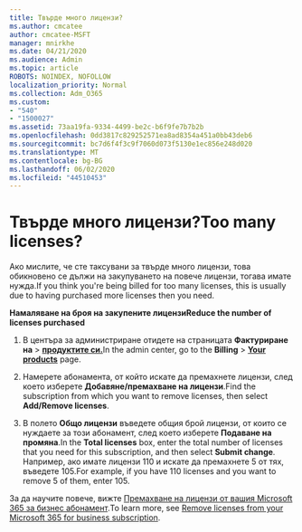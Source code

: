 ```yaml
---
title: Твърде много лицензи?
ms.author: cmcatee
author: cmcatee-MSFT
manager: mnirkhe
ms.date: 04/21/2020
ms.audience: Admin
ms.topic: article
ROBOTS: NOINDEX, NOFOLLOW
localization_priority: Normal
ms.collection: Adm_O365
ms.custom:
- "540"
- "1500027"
ms.assetid: 73aa19fa-9334-4499-be2c-b6f9fe7b7b2b
ms.openlocfilehash: 0dd3817c829252571ea8ad8354a451a0bb43deb6
ms.sourcegitcommit: bc7d6f4f3c9f7060d073f5130e1ec856e248d020
ms.translationtype: MT
ms.contentlocale: bg-BG
ms.lasthandoff: 06/02/2020
ms.locfileid: "44510453"
---
```

# <a name="too-many-licenses"></a><span data-ttu-id="306ad-102">Твърде много лицензи?</span><span class="sxs-lookup"><span data-stu-id="306ad-102">Too many licenses?</span></span>

<span data-ttu-id="306ad-103">Ако мислите, че сте таксувани за твърде много лицензи, това обикновено се дължи на закупуването на повече лицензи, тогава имате нужда.</span><span class="sxs-lookup"><span data-stu-id="306ad-103">If you think you're being billed for too many licenses, this is usually due to having purchased more licenses then you need.</span></span>
  
<span data-ttu-id="306ad-104">**Намаляване на броя на закупените лицензи**</span><span class="sxs-lookup"><span data-stu-id="306ad-104">**Reduce the number of licenses purchased**</span></span>
  
1. <span data-ttu-id="306ad-105">В центъра за администриране отидете на страницата **Фактуриране на** \> **[продуктите си.](https://go.microsoft.com/fwlink/p/?linkid=842054)**</span><span class="sxs-lookup"><span data-stu-id="306ad-105">In the admin center, go to the **Billing** \> **[Your products](https://go.microsoft.com/fwlink/p/?linkid=842054)** page.</span></span>

2. <span data-ttu-id="306ad-106">Намерете абонамента, от който искате да премахнете лицензи, след което изберете **Добавяне/премахване на лицензи**.</span><span class="sxs-lookup"><span data-stu-id="306ad-106">Find the subscription from which you want to remove licenses, then select **Add/Remove licenses**.</span></span>

3. <span data-ttu-id="306ad-107">В полето **Общо лицензи** въведете общия брой лицензи, от които се нуждаете за този абонамент, след което изберете **Подаване на промяна**.</span><span class="sxs-lookup"><span data-stu-id="306ad-107">In the **Total licenses** box, enter the total number of licenses that you need for this subscription, and then select **Submit change**.</span></span> <span data-ttu-id="306ad-108">Например, ако имате лицензи 110 и искате да премахнете 5 от тях, въведете 105.</span><span class="sxs-lookup"><span data-stu-id="306ad-108">For example, if you have 110 licenses and you want to remove 5 of them, enter 105.</span></span>

<span data-ttu-id="306ad-109">За да научите повече, вижте [Премахване на лицензи от вашия Microsoft 365 за бизнес абонамент](https://docs.microsoft.com/microsoft-365/commerce/licenses/buy-licenses).</span><span class="sxs-lookup"><span data-stu-id="306ad-109">To learn more, see [Remove licenses from your Microsoft 365 for business subscription](https://docs.microsoft.com/microsoft-365/commerce/licenses/buy-licenses).</span></span>